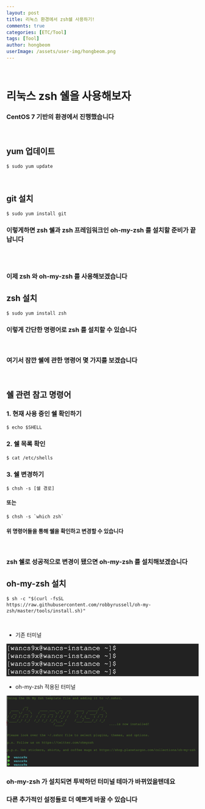 ```yaml
---
layout: post
title: 리눅스 환경에서 zsh쉘 사용하기!
comments: true
categories: [ETC/Tool]
tags: [Tool]
author: hongbeom
userImage: /assets/user-img/hongbeom.png
---
```

<br>

# 리눅스 zsh 쉘을 사용해보자

### CentOS 7 기반의 환경에서 진행했습니다
<br/>

## yum 업데이트
```
$ sudo yum update
```
<br/>

## git 설치
```
$ sudo yum install git
```

### 이렇게하면 zsh 쉘과 zsh 프레임워크인 oh-my-zsh 를 설치할 준비가 끝납니다
<br/><br/>




### 이제 zsh 와 oh-my-zsh 를 사용해보겠습니다

##  zsh 설치
```
$ sudo yum install zsh
```

### 이렇게 간단한 명령어로 zsh 를 설치할 수 있습니다
<br/>

### 여기서 잠깐 쉘에 관한 명령어 몇 가지를 보겠습니다
<br/>

## 쉘 관련 참고 명령어

### 1. 현재 사용 중인 쉘 확인하기
```
$ echo $SHELL
```

### 2. 쉘 목록 확인
```
$ cat /etc/shells
```

### 3. 쉘 변경하기
```
$ chsh -s [쉘 경로]
```
#### 또는
```
$ chsh -s `which zsh`
```
#### 위 명령어들을 통해 쉘을 확인하고 변경할 수 있습니다
<br/>

### zsh 쉘로 성공적으로 변경이 됐으면 oh-my-zsh 를 설치해보겠습니다

## oh-my-zsh 설치
```
$ sh -c "$(curl -fsSL https://raw.githubusercontent.com/robbyrussell/oh-my-zsh/master/tools/install.sh)"
```

<br/>

- 기존 터미널

![shell-01](/assets/post-img/docker/shell-01.png)


- oh-my-zsh 적용된 터미널

![shell-02](/assets/post-img/docker/shell-02.png)


### oh-my-zsh 가 설치되면 투박하던 터미널 테마가 바뀌었을텐데요
### 다른 추가적인 설정들로 더 예쁘게 바꿀 수 있습니다
